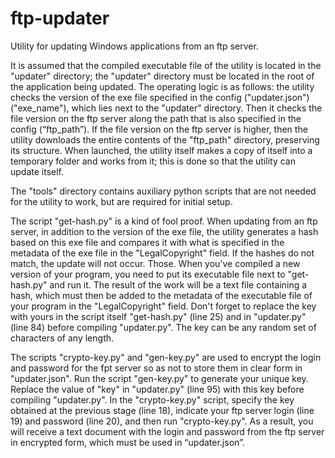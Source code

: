 # ftp-updater
Utility for updating Windows applications from an ftp server.

It is assumed that the compiled executable file of the utility is located in the "updater" directory; the "updater" directory must be located in the root of the application being updated. 
The operating logic is as follows: the utility checks the version of the exe file specified in the config ("updater.json") ("exe_name"), which lies next to the "updater" directory. Then it checks the file version on the ftp server along the path that is also specified in the config (“ftp_path”). If the file version on the ftp server is higher, then the utility downloads the entire contents of the "ftp_path" directory, preserving its structure. 
When launched, the utility itself makes a copy of itself into a temporary folder and works from it; this is done so that the utility can update itself.

The "tools" directory contains auxiliary python scripts that are not needed for the utility to work, but are required for initial setup.

The script "get-hash.py" is a kind of fool proof. When updating from an ftp server, in addition to the version of the exe file, the utility generates a hash based on this exe file and compares it with what is specified in the metadata of the exe file in the "LegalCopyright" field. If the hashes do not match, the update will not occur. Those. When you've compiled a new version of your program, you need to put its executable file next to "get-hash.py" and run it. The result of the work will be a text file containing a hash, which must then be added to the metadata of the executable file of your program in the "LegalCopyright" field. Don't forget to replace the key with yours in the script itself "get-hash.py" (line 25) and in "updater.py" (line 84) before compiling "updater.py". The key can be any random set of characters of any length.

The scripts "crypto-key.py" and "gen-key.py" are used to encrypt the login and password for the fpt server so as not to store them in clear form in "updater.json".
Run the script "gen-key.py" to generate your unique key. Replace the value of "key" in "updater.py" (line 95) with this key before compiling "updater.py". In the "crypto-key.py" script, specify the key obtained at the previous stage (line 18), indicate your ftp server login (line 19) and password (line 20), and then run "crypto-key.py". As a result, you will receive a text document with the login and password from the ftp server in encrypted form, which must be used in “updater.json”.
